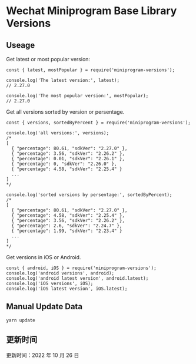 
# Wechat Miniprogram Base Library Versions

## Useage

Get latest or most popular version:

```;
const { latest, mostPopular } = require('miniprogram-versions');

console.log('The latest version:', latest);
// 2.27.0

console.log('The most popular version:', mostPopular);
// 2.27.0

```

Get all versions sorted by version or persentage.

```
const { versions, sortedByPercent } = require('miniprogram-versions');

console.log('all versions:', versions);
/*
[
  { "percentage": 80.61, "sdkVer": "2.27.0" },
  { "percentage": 3.56, "sdkVer": "2.26.2" },
  { "percentage": 0.01, "sdkVer": "2.26.1" },
  { "percentage": 0, "sdkVer": "2.26.0" },
  { "percentage": 4.58, "sdkVer": "2.25.4" }
  ...
]
*/

console.log('sorted versions by persentage:', sortedByPercent);
/*
[
  { "percentage": 80.61, "sdkVer": "2.27.0" },
  { "percentage": 4.58, "sdkVer": "2.25.4" },
  { "percentage": 3.56, "sdkVer": "2.26.2" },
  { "percentage": 2.6, "sdkVer": "2.24.7" },
  { "percentage": 1.99, "sdkVer": "2.23.4" }
  ...
]
*/
```

Get versions in iOS or Android.

```
const { android, iOS } = require('miniprogram-versions');
console.log('android versions', android);
console.log('android latest version', android.latest);
console.log('iOS versions', iOS);
console.log('iOS latest version', iOS.latest);
```

## Manual Update Data

```
yarn update
```

## 更新时间

更新时间：2022 年 10 月 26 日
